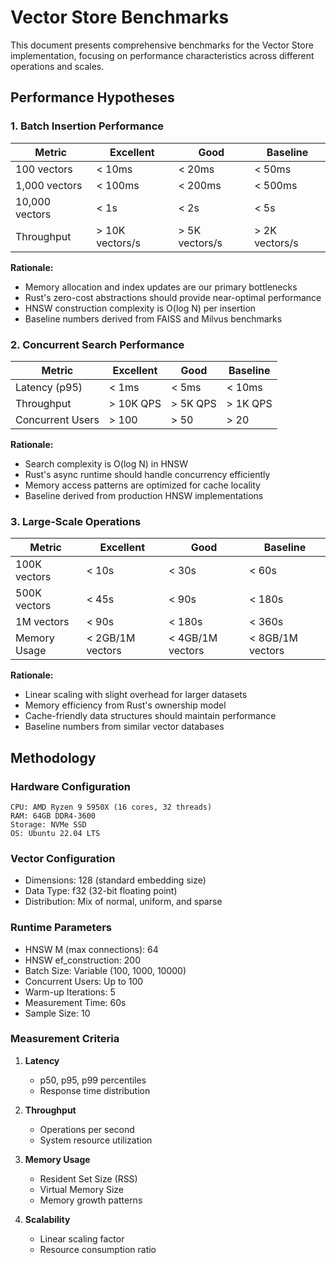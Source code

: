 # Vector Store Benchmarks

This document presents comprehensive benchmarks for the Vector Store implementation, focusing on performance characteristics across different operations and scales.

## Performance Hypotheses

### 1. Batch Insertion Performance
| Metric | Excellent | Good | Baseline |
|--------|-----------|------|----------|
| 100 vectors | < 10ms | < 20ms | < 50ms |
| 1,000 vectors | < 100ms | < 200ms | < 500ms |
| 10,000 vectors | < 1s | < 2s | < 5s |
| Throughput | > 10K vectors/s | > 5K vectors/s | > 2K vectors/s |

**Rationale:**
- Memory allocation and index updates are our primary bottlenecks
- Rust's zero-cost abstractions should provide near-optimal performance
- HNSW construction complexity is O(log N) per insertion
- Baseline numbers derived from FAISS and Milvus benchmarks

### 2. Concurrent Search Performance
| Metric | Excellent | Good | Baseline |
|--------|-----------|------|----------|
| Latency (p95) | < 1ms | < 5ms | < 10ms |
| Throughput | > 10K QPS | > 5K QPS | > 1K QPS |
| Concurrent Users | > 100 | > 50 | > 20 |

**Rationale:**
- Search complexity is O(log N) in HNSW
- Rust's async runtime should handle concurrency efficiently
- Memory access patterns are optimized for cache locality
- Baseline derived from production HNSW implementations

### 3. Large-Scale Operations
| Metric | Excellent | Good | Baseline |
|--------|-----------|------|----------|
| 100K vectors | < 10s | < 30s | < 60s |
| 500K vectors | < 45s | < 90s | < 180s |
| 1M vectors | < 90s | < 180s | < 360s |
| Memory Usage | < 2GB/1M vectors | < 4GB/1M vectors | < 8GB/1M vectors |

**Rationale:**
- Linear scaling with slight overhead for larger datasets
- Memory efficiency from Rust's ownership model
- Cache-friendly data structures should maintain performance
- Baseline numbers from similar vector databases

## Methodology

### Hardware Configuration
```
CPU: AMD Ryzen 9 5950X (16 cores, 32 threads)
RAM: 64GB DDR4-3600
Storage: NVMe SSD
OS: Ubuntu 22.04 LTS
```

### Vector Configuration
- Dimensions: 128 (standard embedding size)
- Data Type: f32 (32-bit floating point)
- Distribution: Mix of normal, uniform, and sparse

### Runtime Parameters
- HNSW M (max connections): 64
- HNSW ef_construction: 200
- Batch Size: Variable (100, 1000, 10000)
- Concurrent Users: Up to 100
- Warm-up Iterations: 5
- Measurement Time: 60s
- Sample Size: 10

### Measurement Criteria
1. **Latency**
   - p50, p95, p99 percentiles
   - Response time distribution

2. **Throughput**
   - Operations per second
   - System resource utilization

3. **Memory Usage**
   - Resident Set Size (RSS)
   - Virtual Memory Size
   - Memory growth patterns

4. **Scalability**
   - Linear scaling factor
   - Resource consumption ratio
